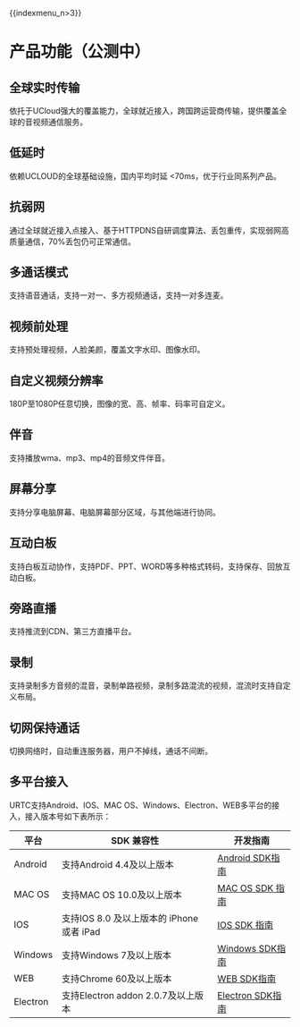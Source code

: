 {{indexmenu_n>3}}

# 产品功能（公测中）

## 全球实时传输

依托于UCloud强大的覆盖能力，全球就近接入，跨国跨运营商传输，提供覆盖全球的音视频通信服务。

## 低延时

依赖UCLOUD的全球基础设施，国内平均时延 <70ms，优于行业同系列产品。

## 抗弱网

通过全球就近接入点接入、基于HTTPDNS自研调度算法、丢包重传，实现弱网高质量通信，70%丢包仍可正常通信。

## 多通话模式

支持语音通话，支持一对一、多方视频通话，支持一对多连麦。

## 视频前处理

支持预处理视频，人脸美颜，覆盖文字水印、图像水印。

## 自定义视频分辨率

180P至1080P任意切换，图像的宽、高、帧率、码率可自定义。

## 伴音

支持播放wma、mp3、mp4的音频文件伴音。

## 屏幕分享

支持分享电脑屏幕、电脑屏幕部分区域，与其他端进行协同。

## 互动白板

支持白板互动协作，支持PDF、PPT、WORD等多种格式转码，支持保存、回放互动白板。

## 旁路直播

支持推流到CDN、第三方直播平台。

## 录制

支持录制多方音频的混音，录制单路视频，录制多路混流的视频，混流时支持自定义布局。

## 切网保持通话

切换网络时，自动重连服务器，用户不掉线，通话不间断。

## 多平台接入

URTC支持Android、IOS、MAC OS、Windows、Electron、WEB多平台的接入，接入版本号如下表所示：

|平台     | SDK 兼容性                             | 开发指南|
|--------|--------------------------------------|------------|
|Android  | 支持Android 4.4及以上版本              | [Android SDK指南](/video/urtc/sdk/android)  |
|MAC OS   | 支持MAC OS 10.0及以上版本              | [MAC OS SDK 指南](/video/urtc/sdk/macos)  |
|IOS      | 支持IOS 8.0 及以上版本的 iPhone 或者 iPad | [IOS SDK 指南](/video/urtc/sdk/ios)  |
|Windows  | 支持Windows 7及以上版本                | [Windows SDK指南](/video/urtc/sdk/windows)  |
|WEB      | 支持Chrome 60及以上版本                | [WEB SDK指南](/video/urtc/sdk/web)  |
|Electron | 支持Electron addon 2.0.7及以上版本     | [Electron SDK指南](/video/urtc/sdk/electron)  |
